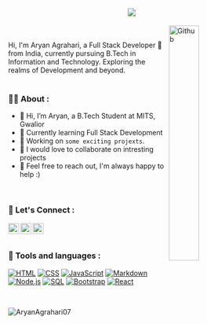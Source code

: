 <h1 align="center">
  <a href="https://git.io/typing-svg">
    <img src="https://readme-typing-svg.herokuapp.com/?lines=Hello,+There!+👋;Nice+to+meet+you!&color=F742A9&center=true&size=30">
  </a>
</h1>
<img width="35%" align="right" alt="Github" src="https://user-images.githubusercontent.com/48678280/88862734-4903af80-d201-11ea-968b-9c939d88a37c.gif" />
<br/>

Hi, I'm Aryan Agrahari, a Full Stack Developer 🚀 from India, currently pursuing B.Tech in Information and Technology. Exploring the realms of Development and beyond.
<br/>
<br/>
  
### 👨‍💻 About :
- 👋 Hi, I’m Aryan, a B.Tech Student at MITS, Gwalior
- 🌱 Currently learning Full Stack Development
- 👀 Working on `some exciting projexts`.
- 💞️ I would love to collaborate on intresting projects
- 💬 Feel free to reach out, I'm always happy to help :)

<br/>

### 🤝 Let's Connect :
<a href="https://www.linkedin.com/in/aryan-agrahari-a498b11a8/">
  <img align="left" alt="Aryan Agrahari | LinkedIn" width="22px" src="https://cdn.jsdelivr.net/npm/simple-icons@v3/icons/linkedin.svg" />
</a>
<a href="https://www.instagram.com/aryan_agrahari_7/">
  <img align="left" alt="Aryan Agrahari | Instagram" width="22px" src="https://cdn.jsdelivr.net/npm/simple-icons@v3/icons/instagram.svg" />
</a>
<a href="https://aryan-portfolio-test.netlify.app/">
  <img align="left" alt="Aryan Agrahari | Portfolio" width="22px" src="https://cdn.jsdelivr.net/npm/simple-icons@v3/icons/instagram.svg" />
</a>
<br/>
<br/>

### 🧰 Tools and languages : 

<p>
    <a href="https://github.com/search?q=user%3ADenverCoder1+language%3Ahtml"><img alt="HTML" src="https://img.shields.io/badge/HTML-E34F26.svg?logo=html5&logoColor=white"></a>
     <a href="https://github.com/search?q=user%3ADenverCoder1+language%3Acss"><img alt="CSS" src="https://img.shields.io/badge/CSS-1572B6.svg?logo=css3&logoColor=white"></a>
    <a href="https://github.com/search?q=user%3ADenverCoder1+language%3Ajavascript"><img alt="JavaScript" src="https://img.shields.io/badge/JavaScript-F7DF1E.svg?logo=javascript&logoColor=black"></a>
    <a href="https://github.com/search?q=user%3ADenverCoder1+language%3Amarkdown"><img alt="Markdown" src="https://img.shields.io/badge/Markdown-000000.svg?logo=markdown&logoColor=white"></a>
    <a href="https://github.com/search?q=user%3ADenverCoder1+language%3Ajavascript"><img alt="Node.js" src="https://img.shields.io/badge/Node.js-43853D.svg?logo=node.js&logoColor=white"></a>
    <a href="https://github.com/search?q=user%3ADenverCoder1+language%3Asql"><img alt="SQL" src="https://custom-icon-badges.herokuapp.com/badge/SQL-025E8C.svg?logo=database&logoColor=white"></a>
    <a href="#"><img alt="Bootstrap" src="https://img.shields.io/badge/Bootstrap-7952B3.svg?logo=bootstrap&logoColor=white"></a>
    <a href="#"><img alt="React" src="https://img.shields.io/badge/React-20232a.svg?logo=react&logoColor=%2361DAFB"></a>

</p>


<br/>
 
 <p align="left"> <img src="https://komarev.com/ghpvc/?username=AryanAgrahari07&label=Profile%20views&color=0e75b6&style=flat" alt="AryanAgrahari07" /> </p>

